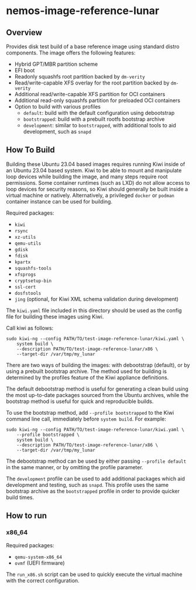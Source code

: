 # nemos-image-reference-lunar

## Overview

Provides disk test build of a base reference image using standard
distro components. The image offers the following features:

* Hybrid GPT/MBR partition scheme
* EFI boot
* Readonly squashfs root partition backed by `dm-verity`
* Read/write-capable XFS overlay for the root partition backed by `dm-verity`
* Additional read/write-capable XFS partition for OCI containers
* Additional read-only squashfs partition for preloaded OCI containers
* Option to build with various profiles
  * `default`: build with the default configuration using debootstrap
  * `bootstrapped`: build with a prebuilt rootfs bootstrap archive
  * `development`: similar to `bootstrapped`, with additional tools to aid
    development, such as `snapd`

## How To Build

Building these Ubuntu 23.04 based images requires running Kiwi inside of an
Ubuntu 23.04 based system. Kiwi to be able to mount and manipulate loop devices
while building the image, and many steps require root permissions. Some
container runtimes (such as LXD) do not allow access to loop devices for
security reasons, so Kiwi should generally be built inside a virtual machine or
natively. Alternatively, a privileged `docker` or `podman` container instance
can be used for building.

Required packages:

* `kiwi`
* `rsync`
* `xz-utils`
* `qemu-utils`
* `gdisk`
* `fdisk`
* `kpartx`
* `squashfs-tools`
* `xfsprogs`
* `cryptsetup-bin`
* `ssl-cert`
* `dosfstools`
* `jing` (optional, for Kiwi XML schema validation during development)

The `kiwi.yaml` file included in this directory should be used as the config
file for building these images using Kiwi.

Call kiwi as follows:

```
sudo kiwi-ng --config PATH/TO/test-image-reference-lunar/kiwi.yaml \
    system build \
    --description PATH/TO/test-image-reference-lunar/x86 \
    --target-dir /var/tmp/my_lunar
```

There are two ways of building the images: with debootstrap (default), or by
using a prebuilt bootstrap archive. The method used for building is determined
by the profiles feature of the Kiwi appliance definitions.

The default debootstrap method is useful for generating a clean build using
the most up-to-date packages sourced from the Ubuntu archives, while the
bootstrap method is useful for quick and reproducible builds.

To use the bootstrap method, add `--profile bootstrapped` to the Kiwi command
line call, immediately before `system build`. For example:

```
sudo kiwi-ng --config PATH/TO/test-image-reference-lunar/kiwi.yaml \
    --profile bootstrapped \
    system build \
    --description PATH/TO/test-image-reference-lunar/x86 \
    --target-dir /var/tmp/my_lunar
```

The debootstrap method can be used by either passing `--profile default` in the
same manner, or by omitting the profile parameter.

The `development` profile can be used to add additional packages which aid
development and testing, such as `snapd`. This profile uses the same
bootstrap archive as the `bootstrapped` profile in order to provide quicker
build times.

## How to run

### x86_64

Required packages:

* `qemu-system-x86_64`
* `ovmf` (UEFI firmware)

The `run_x86.sh` script can be used to quickly execute the virtual machine with
the correct configuration.
